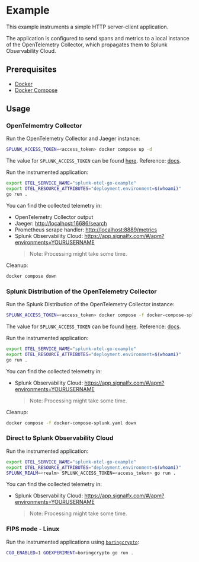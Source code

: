 # Example

This example instruments a simple HTTP server-client application.

The application is configured to send spans and metrics
to a local instance of the OpenTelemetry Collector,
which propagates them to Splunk Observability Cloud.

## Prerequisites

- [Docker](https://docs.docker.com/engine/install/)
- [Docker Compose](https://docs.docker.com/compose/install/)

## Usage

### OpenTelmemtry Collector

Run the OpenTelemetry Collector and Jaeger instance:

```sh
SPLUNK_ACCESS_TOKEN=<access_token> docker compose up -d
```

The value for `SPLUNK_ACCESS_TOKEN` can be found
[here](https://app.signalfx.com/o11y/#/organization/current?selectedKeyValue=sf_section:accesstokens).
Reference: [docs](https://docs.splunk.com/Observability/admin/authentication-tokens/api-access-tokens.html#admin-api-access-tokens).

Run the instrumented application:

```sh
export OTEL_SERVICE_NAME="splunk-otel-go-example"
export OTEL_RESOURCE_ATTRIBUTES="deployment.environment=$(whoami)"
go run .
```

You can find the collected telemetry in:

- OpenTelemetry Collector output
- Jaeger: <http://localhost:16686/search>
- Prometheus scrape handler: <http://localhost:8889/metrics>
- Splunk Observability Cloud: <https://app.signalfx.com/#/apm?environments=YOURUSERNAME>
  > Note: Processing might take some time.

Cleanup:

```sh
docker compose down
```

### Splunk Distribution of the OpenTelemetry Collector

Run the Splunk Distribution of the OpenTelemetry Collector instance:

```sh
SPLUNK_ACCESS_TOKEN=<access_token> docker compose -f docker-compose-splunk.yaml up -d
```

The value for `SPLUNK_ACCESS_TOKEN` can be found
[here](https://app.signalfx.com/o11y/#/organization/current?selectedKeyValue=sf_section:accesstokens).
Reference: [docs](https://docs.splunk.com/Observability/admin/authentication-tokens/api-access-tokens.html#admin-api-access-tokens).

Run the instrumented application:

```sh
export OTEL_SERVICE_NAME="splunk-otel-go-example"
export OTEL_RESOURCE_ATTRIBUTES="deployment.environment=$(whoami)"
go run .
```

You can find the collected telemetry in:

- Splunk Observability Cloud: <https://app.signalfx.com/#/apm?environments=YOURUSERNAME>
  > Note: Processing might take some time.

Cleanup:

```sh
docker compose -f docker-compose-splunk.yaml down
```

### Direct to Splunk Observability Cloud

Run the instrumented application:

```sh
export OTEL_SERVICE_NAME="splunk-otel-go-example"
export OTEL_RESOURCE_ATTRIBUTES="deployment.environment=$(whoami)"
SPLUNK_REALM=<realm> SPLUNK_ACCESS_TOKEN=<access_token> go run .
```

You can find the collected telemetry in:

- Splunk Observability Cloud: <https://app.signalfx.com/#/apm?environments=YOURUSERNAME>
  > Note: Processing might take some time.

### FIPS mode - Linux

Run the instrumented applications using [`boringcrypto`](https://github.com/microsoft/go/blob/microsoft/main/eng/doc/fips/README.md#go-fips-compliance):

```sh
CGO_ENABLED=1 GOEXPERIMENT=boringcrypto go run .
```
